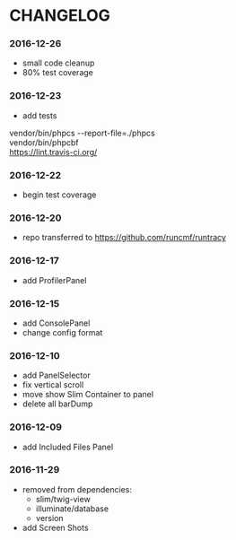 # CHANGELOG

### 2016-12-26
* small code cleanup
* 80% test coverage

### 2016-12-23
* add tests

vendor/bin/phpcs --report-file=./phpcs  
vendor/bin/phpcbf  
https://lint.travis-ci.org/

### 2016-12-22
* begin test coverage

### 2016-12-20
* repo transferred to https://github.com/runcmf/runtracy

### 2016-12-17
* add ProfilerPanel

### 2016-12-15
* add ConsolePanel
* change config format

### 2016-12-10
* add PanelSelector
* fix vertical scroll
* move show Slim Container to panel
* delete all barDump 

### 2016-12-09
* add Included Files Panel

### 2016-11-29
* removed from dependencies: 
  - slim/twig-view
  - illuminate/database
  - version
* add Screen Shots
